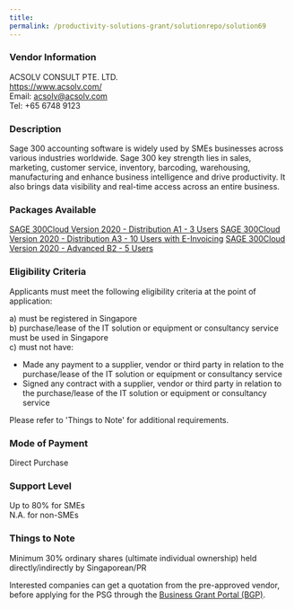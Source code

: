 ```yaml
---
title: 
permalink: /productivity-solutions-grant/solutionrepo/solution69
---
```


### Vendor Information
ACSOLV CONSULT PTE. LTD.<br>https://www.acsolv.com/<br>Email: acsolv@acsolv.com<br>Tel: +65 6748 9123

### Description

Sage 300 accounting software is widely used by SMEs businesses across various industries worldwide. Sage 300 key strength lies in sales, marketing, customer service, inventory, barcoding, warehousing, manufacturing and enhance business intelligence and drive productivity. It also brings data visibility and real-time access across an entire business.

### Packages Available

<a href='https://www.gobusiness.gov.sg/images/psg/ACSOLV_CONSULT_20190040_Annex_3_20200625150628_Part_1.pdf' target='_blank'>SAGE 300Cloud Version 2020 - Distribution A1 - 3 Users</a>
<a href='https://www.gobusiness.gov.sg/images/psg/ACSOLV_CONSULT_20190040_Annex_3_20200625150628_Part_3.pdf' target='_blank'>SAGE 300Cloud Version 2020 - Distribution A3 - 10 Users with E-Invoicing</a>
<a href='https://www.gobusiness.gov.sg/images/psg/ACSOLV_CONSULT_20190040_Annex_3_20200625150628_Part_5.pdf' target='_blank'>SAGE 300Cloud Version 2020 - Advanced B2 - 5 Users</a>

### Eligibility Criteria

Applicants must meet the following eligibility criteria at the point of application:

a) must be registered in Singapore <br>
b) purchase/lease of the IT solution or equipment or consultancy service must be used in Singapore <br>
c) must not have:
- Made any payment to a supplier, vendor or third party in relation to the purchase/lease of the IT solution or equipment or consultancy service
- Signed any contract with a supplier, vendor or third party in relation to the purchase/lease of the IT solution or equipment or consultancy service

Please refer to 'Things to Note' for additional requirements.

### Mode of Payment
Direct Purchase

### Support Level
Up to 80% for SMEs <br>
N.A. for non-SMEs

### Things to Note
Minimum 30% ordinary shares (ultimate individual ownership) held directly/indirectly by Singaporean/PR

Interested companies can get a quotation from the pre-approved vendor, before applying for the PSG through the <a target='_blank' href='https://www.businessgrants.gov.sg/'>Business Grant Portal (BGP)</a>.

